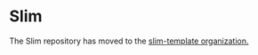 Slim
====

The Slim repository has moved to the [slim-template organization.](https://github.com/slim-template/slim)
